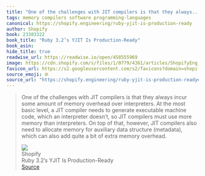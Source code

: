 ```yaml
---
title: "One of the challenges with JIT compilers is that they always..."
tags: memory compilers software programming-languages
canonical: https://shopify.engineering/ruby-yjit-is-production-ready
author: Shopify
book: 23383322
book_title: "Ruby 3.2’s YJIT Is Production-Ready"
book_asin: 
hide_title: true
readwise_url: https://readwise.io/open/458555969
image: https://cdn.shopify.com/s/files/1/0779/4361/articles/ShopifyEng_BlogIllustrations_211008_216ppi_02_TryOutYJITforFasterRubying.jpg?v=1673882706
favicon_url: https://s2.googleusercontent.com/s2/favicons?domain=shopify.engineering
source_emoji: 🌐
source_url: "https://shopify.engineering/ruby-yjit-is-production-ready#:~:text=One%20of%20the,extra%20memory%20overhead."
---
```


> One of the challenges with JIT compilers is that they always incur some amount of memory overhead over interpreters. At the most basic level, a JIT compiler needs to generate executable machine code, which an interpreter doesn’t, so JIT compilers must use more memory than interpreters. On top of that, however, JIT compilers also need to allocate memory for auxiliary data structure (metadata), which can also add quite a bit of extra memory overhead.
> <div class="quoteback-footer"><div class="quoteback-avatar"><img class="mini-favicon" src="https://s2.googleusercontent.com/s2/favicons?domain=shopify.engineering"></div><div class="quoteback-metadata"><div class="metadata-inner"><span style="display:none">FROM:</span><div aria-label="Shopify" class="quoteback-author"> Shopify</div><div aria-label="Ruby 3.2’s YJIT Is Production-Ready" class="quoteback-title"> Ruby 3.2’s YJIT Is Production-Ready</div></div></div><div class="quoteback-backlink"><a target="_blank" aria-label="go to the full text of this quotation" rel="noopener" href="https://shopify.engineering/ruby-yjit-is-production-ready#:~:text=One%20of%20the,extra%20memory%20overhead." class="quoteback-arrow"> Source</a></div></div>